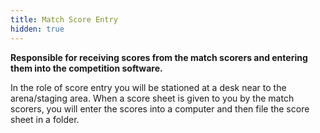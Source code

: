 ```yaml
---
title: Match Score Entry
hidden: true
---
```


**Responsible for receiving scores from the match scorers and entering them into the competition software.**

In the role of score entry you will be stationed at a desk near to the arena/staging area. When a score sheet is given to you by the match scorers, you will enter the scores into a computer and then file the score sheet in a folder.
